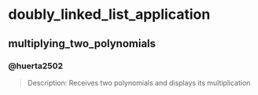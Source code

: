 # doubly_linked_list_application
## multiplying_two_polynomials
### @huerta2502
> Description: Receives two polynomials and displays its multiplication
